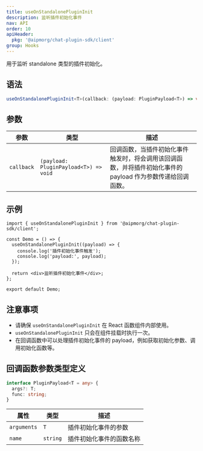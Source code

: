 ```yaml
---
title: useOnStandalonePluginInit
description: 监听插件初始化事件
nav: API
order: 10
apiHeader:
  pkg: '@aipmorg/chat-plugin-sdk/client'
group: Hooks
---
```


用于监听 standalone 类型的插件初始化。

## 语法

```ts
useOnStandalonePluginInit<T>(callback: (payload: PluginPayload<T>) => void): void;
```

## 参数

| 参数       | 类型                                  | 描述                                                                                                        |
| ---------- | ------------------------------------- | ----------------------------------------------------------------------------------------------------------- |
| `callback` | `(payload: PluginPayload<T>) => void` | 回调函数，当插件初始化事件触发时，将会调用该回调函数，并将插件初始化事件的 payload 作为参数传递给回调函数。 |

## 示例

```tsx | pure
import { useOnStandalonePluginInit } from '@aipmorg/chat-plugin-sdk/client';

const Demo = () => {
  useOnStandalonePluginInit((payload) => {
    console.log('插件初始化事件触发');
    console.log('payload:', payload);
  });

  return <div>监听插件初始化事件</div>;
};

export default Demo;
```

## 注意事项

- 请确保 `useOnStandalonePluginInit` 在 React 函数组件内部使用。
- `useOnStandalonePluginInit` 只会在组件挂载时执行一次。
- 在回调函数中可以处理插件初始化事件的 payload，例如获取初始化参数、调用初始化函数等。

## 回调函数参数类型定义

```ts
interface PluginPayload<T = any> {
  args?: T;
  func: string;
}
```

| 属性        | 类型     | 描述                     |
| ----------- | -------- | ------------------------ |
| `arguments` | `T`      | 插件初始化事件的参数     |
| `name`      | `string` | 插件初始化事件的函数名称 |
